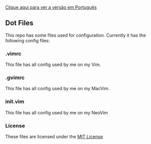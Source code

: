 [Clique aqui para ver a versão em Portuguës](README_PT.md)

## Dot Files
This repo has some files used for configuration.
Currently it has the following config files:

### .vimrc

This file has all config used by me on my Vim.

### .gvimrc
This file has all config used by me on my MacVim.

### init.vim
This file has all config used by me on my NeoVim

### License

These files are licensed under the [MIT License](http://choosealicense.com/licenses/mit/)
